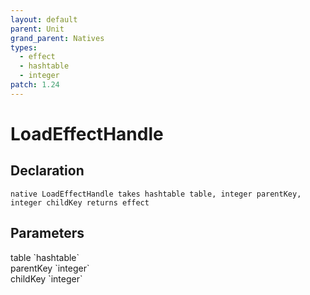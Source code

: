 ```yaml
---
layout: default
parent: Unit
grand_parent: Natives
types:
  - effect
  - hashtable
  - integer
patch: 1.24
---
```


# LoadEffectHandle

## Declaration

```
native LoadEffectHandle takes hashtable table, integer parentKey, integer childKey returns effect
```

## Parameters
<dl>
  <dt>table `hashtable`</dt>
  <dd></dd>

  <dt>parentKey `integer`</dt>
  <dd></dd>

  <dt>childKey `integer`</dt>
  <dd></dd>
</dl>